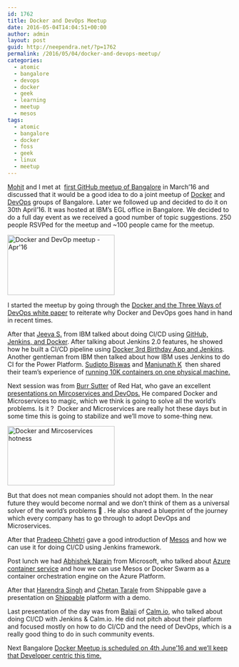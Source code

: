 ```yaml
---
id: 1762
title: Docker and DevOps Meetup
date: 2016-05-04T14:04:51+00:00
author: admin
layout: post
guid: http://neependra.net/?p=1762
permalink: /2016/05/04/docker-and-devops-meetup/
categories:
  - atomic
  - bangalore
  - devops
  - docker
  - geek
  - learning
  - meetup
  - mesos
tags:
  - atomic
  - bangalore
  - docker
  - foss
  - geek
  - linux
  - meetup
---
```

[Mohit](https://twitter.com/mohitsethi) and I met at  [first GitHub meetup of Bangalore](http://www.meetup.com/Bangalore-Github-Meetup/events/229454990/) in March&#8217;16 and discussed that it would be a good idea to do a joint meetup of [Docker](http://www.meetup.com/Docker-Bangalore/) and [DevOps](http://www.meetup.com/devops-bangalore/) groups of Bangalore. Later we followed up and decided to do it on 30th April&#8217;16. It was hosted at IBM&#8217;s EGL office in Bangalore. We decided to do a full day event as we received a good number of topic suggestions. 250 people RSVPed for the meetup and ~100 people came for the meetup.
  
<a title="Docker and DevOp meetup - Apr'16" href="https://www.flickr.com/photos/neependra/26718761472/in/dateposted-public/" data-flickr-embed="true"><img class="aligncenter" src="https://farm8.staticflickr.com/7608/26718761472_0d15574529_m.jpg" alt="Docker and DevOp meetup - Apr'16" width="240" height="135" /></a>
  
I started the meetup by going through the [Docker and the Three Ways of DevOps white paper](https://www.docker.com/sites/default/files/WP_Docker%20and%20the%203%20ways%20devops_07.31.2015%20(1).pdf) to reiterate why Docker and DevOps goes hand in hand in recent times.
  
After that [Jeeva S.](https://in.linkedin.com/in/jeevachelladhurai) from IBM talked about doing CI/CD using [GitHub, Jenkins, and Docker](http://files.meetup.com/11185112/CI-CD%20using%20GitHub%20Jenkins%20and%20Docker%20by%20Jeeva.pdf). After talking about Jenkins 2.0 features, he showed how he built a CI/CD pipeline using [Docker 3rd Birthday App and Jenkins](https://github.com/sjeeva/docker-birthday-3). Another gentleman from IBM then talked about how IBM uses Jenkins to do CI for the Power Platform. [Sudipto Biswas](http://in.linkedin.com/pub/sudipto-biswas/11/16/aa1) and [Manjunath K](https://www.linkedin.com/in/manjunathkumatagi)  then shared their team&#8217;s experience of [running 10K containers on one physical machine.](http://goo.gl/6qykNW)
  
Next session was from [Burr Sutter](https://twitter.com/burrsutter) of Red Hat, who gave an excellent [presentations on Mircoservices and DevOps.](http://bit.ly/helloworldmsa) He compared Docker and Microservices to magic, which we think is going to solve all the world&#8217;s problems. Is it ?  Docker and Microservices are really hot these days but in some time this is going to stabilize and we&#8217;ll move to some-thing new.
  
<a title="Docker and Mircoservices hotness" href="https://www.flickr.com/photos/neependra/26208055373/in/dateposted-public/" data-flickr-embed="true"><img class="alignleft" src="https://farm8.staticflickr.com/7716/26208055373_217d903930_m.jpg" alt="Docker and Mircoservices hotness" width="240" height="133" /></a>
  
But that does not mean companies should not adopt them. In the near future they would become normal and we don&#8217;t think of them as a universal solver of the world&#8217;s problems 🙂 . He also shared a blueprint of the journey which every company has to go through to adopt DevOps and Microservices.
  
After that [Pradeep Chhetri](https://twitter.com/p_chhetri) gave a good introduction of [Mesos](http://mesos.apache.org/) and how we can use it for doing CI/CD using Jenkins framework.
  
Post lunch we had [Abhishek Narain](https://twitter.com/narainabhishek) from Microsoft, who talked about [Azure container service](https://azure.microsoft.com/en-in/services/container-service/) and how we can use Mesos or Docker Swarm as a container orchestration engine on the Azure Platform.
  
After that [Harendra Singh](https://twitter.com/chetan_tarale) and [Chetan Tarale](https://twitter.com/chetan_tarale) from Shippable gave a presentation on [Shippable](https://app.shippable.com/) platform with a demo.
  
Last presentation of the day was from [Balaji](https://twitter.com/baljanak) of [Calm.io](http://calm.io/), who talked about doing CI/CD with Jenkins & Calm.io. He did not pitch about their platform and focused mostly on how to do CI/CD and the need of DevOps, which is a really good thing to do in such community events.
  
Next Bangalore [Docker Meetup is scheduled on 4th June&#8217;16 and we&#8217;ll keep that Developer centric this time.](http://www.meetup.com/Docker-Bangalore/events/230868811/)